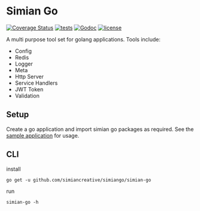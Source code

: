 # Simian Go

[![Coverage Status](https://coveralls.io/repos/github/simiancreative/simiango/badge.svg?branch=master)](https://coveralls.io/github/simiancreative/simiango?branch=master)
[![tests](https://github.com/simiancreative/simiango/workflows/CI/badge.svg)](https://github.com/simiancreative/simiango/actions)
[![Godoc](http://img.shields.io/badge/godoc-reference-blue.svg?style=flat)](https://godoc.org/github.com/simiancreative/simiango) 
[![license](http://img.shields.io/badge/license-MIT-red.svg?style=flat)](https://github.com/simiancreative/simiango/blob/master/LICENSE)


A multi purpose tool set for golang applications. Tools include:

- Config
- Redis
- Logger
- Meta
- Http Server
- Service Handlers
- JWT Token
- Validation

## Setup

Create a go application and import simian go packages as required. See the
[sample application](https://github.com/simiancreative/simiango/blob/master/examples/main.go)
for usage.

## CLI

install
```
go get -u github.com/simiancreative/simiango/simian-go
```

run
```
simian-go -h
```
